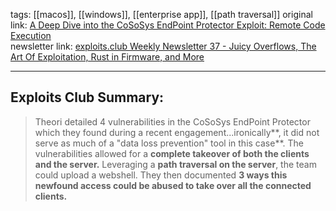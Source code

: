 tags:  [[macos]], [[windows]], [[enterprise app]], [[path traversal]]
original link: [A Deep Dive into the CoSoSys EndPoint Protector Exploit: Remote Code Execution](https://blog.theori.io/a-deep-dive-into-the-cososys-endpoint-protector-exploit-remote-code-execution-6c0f6b791f4e)  
newsletter link:  [exploits.club Weekly Newsletter 37 - Juicy Overflows, The Art Of Exploitation, Rust in Firmware, and More](https://blog.exploits.club/exploits-club-weekly-newsletter-37-juicy-overflows-the-art-of-exploitation-rust-in-firmware-and-more/)


---
## Exploits Club Summary:
> Theori detailed 4 vulnerabilities in the CoSoSys EndPoint Protector which they found during a recent engagement...ironically**, it did not serve as much of a "data loss prevention" tool in this case**. The vulnerabilities allowed for a **complete takeover of both the clients and the server.** Leveraging a **path traversal on the server**, the team could upload a webshell. They then documented **3 ways this newfound access could be abused to take over all the connected clients.**